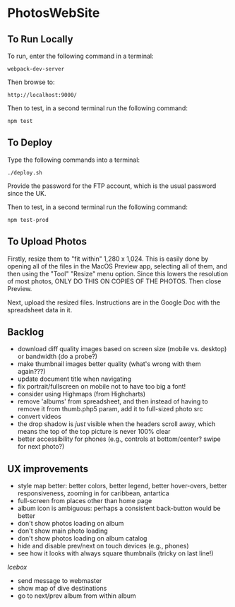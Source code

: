 # PhotosWebSite

## To Run Locally

To run, enter the following command in a terminal:

    webpack-dev-server

Then browse to:

    http://localhost:9000/

Then to test, in a second terminal run the following command:

    npm test

## To Deploy

Type the following commands into a terminal:

    ./deploy.sh

Provide the password for the FTP account, which is the usual password since the UK.

Then to test, in a second terminal run the following command:

    npm test-prod

## To Upload Photos

Firstly, resize them to "fit within" 1,280 x 1,024. This is easily done by opening all of the files in
the MacOS Preview app, selecting all of them, and then using the "Tool" "Resize" menu option. Since this lowers the
resolution of most photos, ONLY DO THIS ON COPIES OF THE PHOTOS. Then close Preview.

Next, upload the resized files. Instructions are in the Google Doc with the spreadsheet data in it.

## Backlog

* download diff quality images based on screen size (mobile vs. desktop) or bandwidth (do a probe?)
* make thumbnail images better quality (what's wrong with them again???)
* update document title when navigating
* fix portrait/fullscreen on mobile not to have too big a font!
* consider using Highmaps (from Highcharts)
* remove 'albums' from spreadsheet, and then instead of having to remove it from thumb.php5 param, add it to full-sized photo src
* convert videos
* the drop shadow is _just_ visible when the headers scroll away, which means the top of the top picture is never 100% clear
* better accessibility for phones (e.g., controls at bottom/center? swipe for next photo?)

## UX improvements

* style map better: better colors, better legend, better hover-overs, better responsiveness, zooming in for caribbean, antartica
* full-screen from places other than home page
* album icon is ambiguous: perhaps a consistent back-button would be better
* don't show photos loading on album
* don't show main photo loading
* don't show photos loading on album catalog
* hide and disable prev/next on touch devices (e.g., phones)
* see how it looks with always square thumbnails (tricky on last line!)

*Icebox*

* send message to webmaster
* show map of dive destinations
* go to next/prev album from within album


